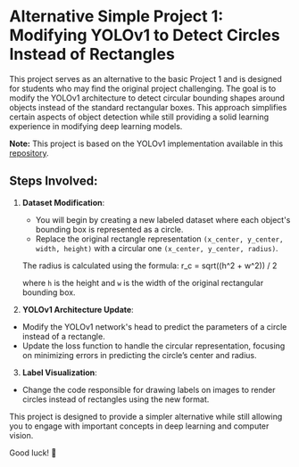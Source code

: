 # Alternative Simple Project 1: Modifying YOLOv1 to Detect Circles Instead of Rectangles

This project serves as an alternative to the basic Project 1 and is designed for students who may find the original project challenging. The goal is to modify the YOLOv1 architecture to detect circular bounding shapes around objects instead of the standard rectangular boxes. This approach simplifies certain aspects of object detection while still providing a solid learning experience in modifying deep learning models.

**Note:** This project is based on the YOLOv1 implementation available in this [repository](https://github.com/saebswaity/YOLO).

## Steps Involved:

1. **Dataset Modification**: 
   - You will begin by creating a new labeled dataset where each object's bounding box is represented as a circle.
   - Replace the original rectangle representation `(x_center, y_center, width, height)` with a circular one `(x_center, y_center, radius)`.

   The radius is calculated using the formula:
r_c = sqrt((h^2 + w^2)) / 2

   where `h` is the height and `w` is the width of the original rectangular bounding box.

2. **YOLOv1 Architecture Update**:
- Modify the YOLOv1 network's head to predict the parameters of a circle instead of a rectangle.
- Update the loss function to handle the circular representation, focusing on minimizing errors in predicting the circle’s center and radius.

3. **Label Visualization**:
- Change the code responsible for drawing labels on images to render circles instead of rectangles using the new format.

This project is designed to provide a simpler alternative while still allowing you to engage with important concepts in deep learning and computer vision.

Good luck! 🙂


